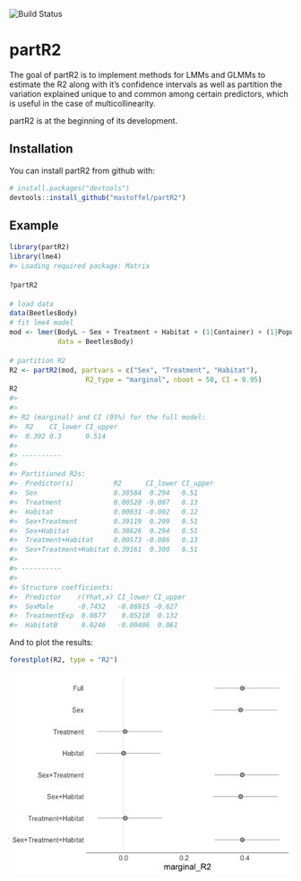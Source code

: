 
![Build
Status](https://travis-ci.org/mastoffel/partR2.svg?branch=master)
<!-- README.md is generated from README.Rmd. Please edit that file -->

# partR2

The goal of partR2 is to implement methods for LMMs and GLMMs to
estimate the R2 along with it’s confidence intervals as well as
partition the variation explained unique to and common among certain
predictors, which is useful in the case of multicollinearity.

partR2 is at the beginning of its development.

## Installation

You can install partR2 from github with:

``` r
# install.packages("devtools")
devtools::install_github("mastoffel/partR2")
```

## Example

``` r
library(partR2)
library(lme4)
#> Loading required package: Matrix

?partR2

# load data
data(BeetlesBody)
# fit lme4 model
mod <- lmer(BodyL ~ Sex + Treatment + Habitat + (1|Container) + (1|Population),
            data = BeetlesBody)

# partition R2
R2 <- partR2(mod, partvars = c("Sex", "Treatment", "Habitat"), 
                   R2_type = "marginal", nboot = 50, CI = 0.95)
R2
#> 
#> 
#> R2 (marginal) and CI (95%) for the full model: 
#>  R2    CI_lower CI_upper
#>  0.392 0.3      0.514   
#> 
#> ----------
#> 
#> Partitioned R2s:
#>  Predictor(s)          R2      CI_lower CI_upper
#>  Sex                   0.38584  0.294   0.51    
#>  Treatment             0.00520 -0.087   0.13    
#>  Habitat               0.00031 -0.092   0.12    
#>  Sex+Treatment         0.39119  0.299   0.51    
#>  Sex+Habitat           0.38626  0.294   0.51    
#>  Treatment+Habitat     0.00573 -0.086   0.13    
#>  Sex+Treatment+Habitat 0.39161  0.300   0.51    
#> 
#> ----------
#> 
#> Structure coefficients:
#>  Predictor    r(Yhat,x) CI_lower CI_upper
#>  SexMale      -0.7452   -0.86915 -0.627  
#>  TreatmentExp  0.0877    0.05210  0.132  
#>  HabitatB      0.0246   -0.00406  0.061
```

And to plot the results:

``` r
forestplot(R2, type = "R2")
```

![](README-plot-1.png)<!-- -->
